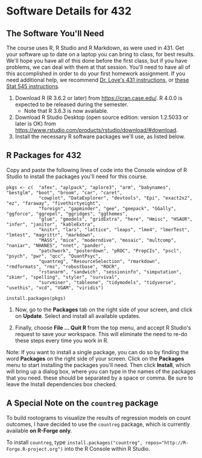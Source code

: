 # Software Details for 432

## The Software You'll Need

The course uses R, R Studio and R Markdown, as were used in 431. Get your software up to date on a laptop you can bring to class, for best results. We'll hope you have all of this done before the first class, but if you have problems, we can deal with them at that session. You'll need to have all of this accomplished in order to do your first homework assignment. If you need additional help, we recommend [Dr. Love's 431 instructions](https://github.com/THOMASELOVE/2019-431/tree/master/SOFTWARE), or [these Stat 545 instructions](https://stat545.com/block000_r-rstudio-install.html).

1. Download R (R 3.6.2 or later) from https://cran.case.edu/. R 4.0.0 is expected to be released during the semester.
    - Note that R 3.6.3 is now available.
2. Download R Studio Desktop (open source edition: version 1.2.5033 or later is OK) from https://www.rstudio.com/products/rstudio/download/#download.
3. Install the necessary R software packages we'll use, as listed below.

## R Packages for 432

Copy and paste the following lines of code into the Console window of R Studio to install the packages you'll need for this course.

<!-- -->

    pkgs <- c(  "afex", "aplpack", "aplore3", "arm", "babynames", "bestglm", "boot", "broom", "car", "caret",
                "cowplot", "DataExplorer", "devtools", "Epi", "exact2x2", "ez", "faraway", "fivethirtyeight", 
                "foreign", "gapminder", "gee", "geepack", "GGally", "ggforce", "ggrepel", "ggridges", "ggthemes", 
                "glue", "gmodels", "gridExtra", "here", "Hmisc", "HSAUR", "infer", "janitor", "kableExtra", 
                "knitr", "lars", "lattice", "leaps", "lme4", "lmerTest", "lmtest", "magrittr", "markdown", 
                "MASS", "mice", "moderndive", "mosaic", "multcomp", "naniar", "NHANES", "nnet", "pander", 
                "patchwork", "posterdown", "pROC", "PropCIs", "pscl", "psych", "pwr", "qcc", "QuantPsyc", 
                "quantreg", "ResourceSelection", "rmarkdown", "rmdformats", "rms", "robustbase", "ROCR", 
                "rstanarm", "sandwich", "sessioninfo", "simputation", "skimr", "spelling", "styler", "survival", 
                "survminer", "tableone", "tidymodels", "tidyverse", "usethis", "vcd", "VGAM", "viridis")
                
    install.packages(pkgs)
    
1.  Now, go to the **Packages** tab on the right side of your screen, and click on **Update**. Select and install all available updates.

2.  Finally, choose **File ... Quit R** from the top menu, and accept R Studio's request to save your workspace. This will eliminate the need to re-do these steps every time you work in R.

Note: If you want to install a single package, you can do so by finding the word **Packages** on the right side of your screen. Click on the **Packages** menu to start installing the packages you'll need. Then click **Install**, which will bring up a dialog box, where you can type in the names of the packages that you need. these should be separated by a space or comma. Be sure to leave the Install dependencies box checked.

## A Special Note on the `countreg` package

To build rootograms to visualize the results of regression models on count outcomes, I have decided to use the `countreg` package, which is currently available **on R-Forge only**. 

To install `countreg`, type `install.packages("countreg", repos="http://R-Forge.R-project.org")` into the R Console within R Studio.

